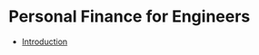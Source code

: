 # Personal Finance for Engineers

* [Introduction](https://github.com/v1n337/cs007-stanford-notes/blob/master/notes/01-introduction.md)



